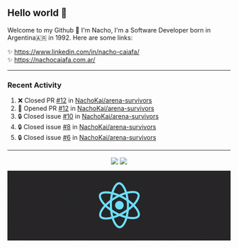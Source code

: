## Hello world 👋  
Welcome to my Github 🧙‍ I'm Nacho, I'm a Software Developer born in Argentina🇦🇷 in 1992. Here are some links:  
  
✨ https://www.linkedin.com/in/nacho-caiafa/  
✨ https://nachocaiafa.com.ar/  

---

### Recent Activity

<!--START_SECTION:activity-->
1. ❌ Closed PR [#12](https://github.com/NachoKai/arena-survivors/pull/12) in [NachoKai/arena-survivors](https://github.com/NachoKai/arena-survivors)
2. 💪 Opened PR [#12](https://github.com/NachoKai/arena-survivors/pull/12) in [NachoKai/arena-survivors](https://github.com/NachoKai/arena-survivors)
3. 🔒 Closed issue [#10](https://github.com/NachoKai/arena-survivors/issues/10) in [NachoKai/arena-survivors](https://github.com/NachoKai/arena-survivors)
4. 🔒 Closed issue [#8](https://github.com/NachoKai/arena-survivors/issues/8) in [NachoKai/arena-survivors](https://github.com/NachoKai/arena-survivors)
5. 🔒 Closed issue [#6](https://github.com/NachoKai/arena-survivors/issues/6) in [NachoKai/arena-survivors](https://github.com/NachoKai/arena-survivors)
<!--END_SECTION:activity-->

---

<p align="center">
    <img align='center' src="https://github-readme-stats.vercel.app/api?username=NachoKai&theme=react&hide_border=true&include_all_commits=false&count_private=true" />
    <img align="center" src="https://github-readme-stats.vercel.app/api/top-langs?username=NachoKai&langs_count=10&show_icons=true&locale=en&layout=compact&theme=react&hide_border=true" />
   <!-- <img align='center' src="https://github-readme-streak-stats.herokuapp.com/?user=NachoKai&theme=react&hide_border=true" /> -->
</p>

<p align="center">
    <img align='center' src='https://raw.githubusercontent.com/NachoKai/NachoKai/master/x3x5w638kkixi9s3h3vw.gif' >
</p>
